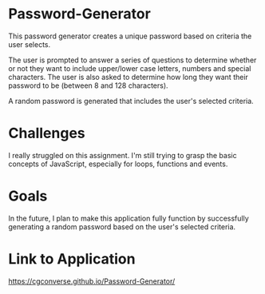 # Password-Generator

This password generator creates a unique password based on criteria the user selects.

The user is prompted to answer a series of questions to determine whether or not they want to include upper/lower case letters, numbers and special characters. The user is also asked to determine how long they want their password to be (between 8 and 128 characters).

A random password is generated that includes the user's selected criteria.

# Challenges 

I really struggled on this assignment. I'm still trying to grasp the basic concepts of JavaScript, especially for loops, functions and events.

# Goals

In the future, I plan to make this application fully function by successfully generating a random password based on the user's selected criteria.

# Link to Application

https://cgconverse.github.io/Password-Generator/